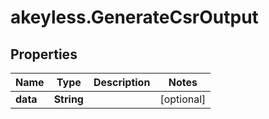 # akeyless.GenerateCsrOutput

## Properties

Name | Type | Description | Notes
------------ | ------------- | ------------- | -------------
**data** | **String** |  | [optional] 


